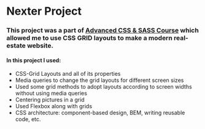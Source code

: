 # Nexter Project
### This project was a part of [Advanced CSS & SASS Course](https://www.udemy.com/course/advanced-css-and-sass/) which allowed me to use CSS GRID layouts to make a modern real-estate website.

#### In this project I used: 
* CSS-Grid Layouts and all of its properties
* Media queries to change the grid layouts for different screen sizes
* Used some grid methods to adopt layouts according to screen widths without using media queries
* Centering pictures in a grid
* Used Flexbox along with grids
* CSS architecture: component-based design, BEM, writing reusable code, etc.
